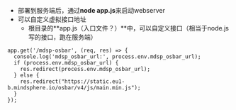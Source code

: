 * 部署到服务端后，通过**node app.js**来启动webserver
* 可以自定义虚拟接口地址
    * 根目录的**app.js（入口文件？）**中，可以自定义接口（相当于node.js写的接口，跑在服务端）

```
app.get('/mdsp-osbar', (req, res) => {
  console.log('mdsp_osbar_url:', process.env.mdsp_osbar_url);
  if (process.env.mdsp_osbar_url) {
    res.redirect(process.env.mdsp_osbar_url);
  } else {
    res.redirect("https://static.eu1-b.mindsphere.io/osbar/v4/js/main.min.js");
  }
});
```